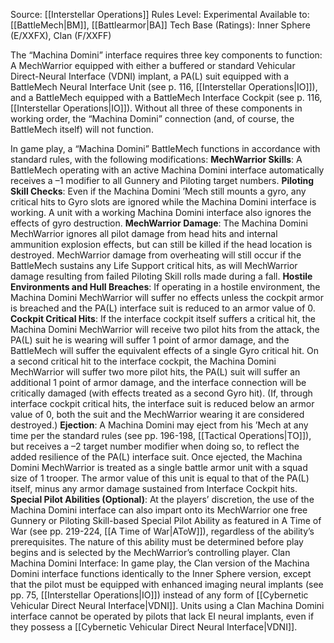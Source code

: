 Source: [[Interstellar Operations]]
Rules Level: Experimental
Available to: [[BattleMech|BM]], [[Battlearmor|BA]]
Tech Base (Ratings): Inner Sphere (E/XXFX), Clan (F/XXFF) 

The “Machina Domini” interface requires three key components to function: A MechWarrior equipped with either a buffered or standard Vehicular Direct-Neural Interface (VDNI) implant, a PA(L) suit equipped with a BattleMech Neural Interface Unit (see p. 116, [[Interstellar Operations|IO]]), and a BattleMech equipped with a BattleMech Interface Cockpit (see p. 116, [[Interstellar Operations|IO]]). Without all three of these components in working order, the “Machina Domini” connection (and, of course, the BattleMech itself) will not function.

In game play, a “Machina Domini” BattleMech functions in accordance with standard rules, with the following modifications:
**MechWarrior Skills**: A BattleMech operating with an active Machina Domini interface automatically receives a –1 modifier to all Gunnery and Piloting target numbers.
**Piloting Skill Checks**: Even if the Machina Domini ’Mech still mounts a gyro, any critical hits to Gyro slots are ignored while the Machina Domini interface is working. A unit with a working Machina Domini interface also ignores the effects of gyro destruction.
**MechWarrior Damage**: The Machina Domini MechWarrior ignores all pilot damage from head hits and internal ammunition explosion effects, but can still be killed if the head location is destroyed.
MechWarrior damage from overheating will still occur if the BattleMech sustains any Life Support critical hits, as will MechWarrior damage resulting from failed Piloting Skill rolls made during a fall.
**Hostile Environments and Hull Breaches**: If operating in a hostile environment, the Machina Domini MechWarrior will suffer no effects unless the cockpit armor is breached and the PA(L) interface suit is reduced to an armor value of 0.
**Cockpit Critical Hits**: If the interface cockpit itself suffers a critical hit, the Machina Domini MechWarrior will receive two pilot hits from the attack, the PA(L) suit he is wearing will suffer 1 point of armor damage, and the BattleMech will suffer the equivalent effects of a single Gyro critical hit. On a second critical hit to the interface cockpit, the Machina Domini MechWarrior will suffer two more pilot hits, the PA(L) suit will suffer an additional 1 point of armor damage, and the interface connection will be critically damaged (with effects treated as a second Gyro hit). (If, through interface cockpit critical hits, the interface suit is reduced below an armor value of 0, both the suit and the MechWarrior wearing it are considered destroyed.)
**Ejection**: A Machina Domini may eject from his ’Mech at any time per the standard rules (see pp. 196-198, [[Tactical Operations|TO]]), but receives a –2 target number modifier when doing so, to reflect the added resilience of the PA(L) interface suit. Once ejected, the Machina Domini MechWarrior is treated as a single battle armor unit with a squad size of 1 trooper. The armor value of this unit is equal to that of the PA(L) itself, minus any armor damage sustained from Interface Cockpit hits.
**Special Pilot Abilities (Optional)**: At the players’ discretion, the use of the Machina Domini interface can also impart onto its MechWarrior one free Gunnery or Piloting Skill-based Special Pilot Ability as featured in A Time of War (see pp. 219-224, [[A Time of War|AToW]]), regardless of the ability’s prerequisites. The nature of this ability must be determined before play begins and is selected by the MechWarrior’s controlling player.
Clan Machina Domini Interface: In game play, the Clan version of the Machina Domini interface functions identically to the Inner Sphere version, except that the pilot must be equipped with enhanced imaging neural implants (see pp. 75, [[Interstellar Operations|IO]]) instead of any form of [[Cybernetic Vehicular Direct Neural Interface|VDNI]]. Units using a Clan Machina Domini interface cannot be operated by pilots that lack EI neural implants, even if they possess a [[Cybernetic Vehicular Direct Neural Interface|VDNI]].